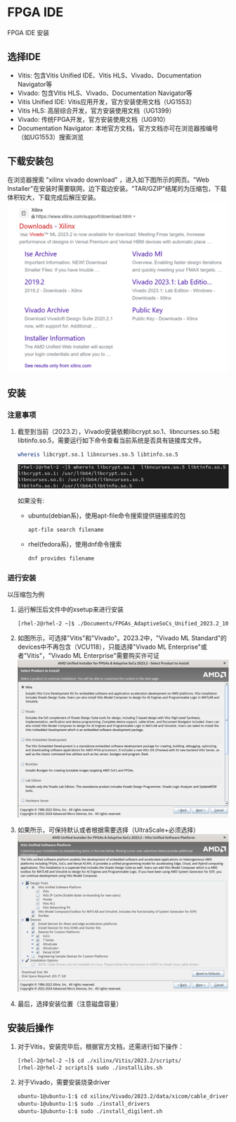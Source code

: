 # FPGA IDE

FPGA IDE 安装

## 选择IDE

- Vitis: 包含Vitis Unified IDE、Vitis HLS、Vivado、Documentation Navigator等
- Vivado: 包含Vitis HLS、Vivado、Documentation Navigator等
- Vitis Unified IDE: Vitis应用开发，官方安装使用文档（UG1553）
- Vitis HLS: 高层综合开发，官方安装使用文档（UG1399）
- Vivado: 传统FPGA开发，官方安装使用文档（UG910）
- Documentation Navigator: 本地官方文档，官方文档亦可在浏览器按编号（如UG1553）搜索浏览

## 下载安装包

在浏览器搜索 "xilinx vivado download" ，进入如下图所示的网页。"Web Installer"在安装时需要联网，边下载边安装。"TAR/GZIP"结尾的为压缩包，下载体积较大，下载完成后解压安装。
![vivado_download](images/ide_install/download_vivado.png)

## 安装

### 注意事项

1. 截至到当前（2023.2），Vivado安装依赖libcrypt.so.1、libncurses.so.5和libtinfo.so.5，需要运行如下命令查看当前系统是否具有链接库文件。

   ```bash
   whereis libcrypt.so.1 libncurses.so.5 libtinfo.so.5
   ```

   ![whereis_so](images/ide_install/whereis_so.png)

   如果没有:

   - ubuntu(debian系)，使用apt-file命令搜索提供链接库的包

     ```bash
     apt-file search filename
     ```

   - rhel(fedora系)，使用dnf命令搜索
  
     ```bash
     dnf provides filename
     ```

### 进行安装

以压缩包为例

1. 运行解压后文件中的xsetup来进行安装

   ```bash
   [rhel-2@rhel-2 ~]$ ./Documents/FPGAs_AdaptiveSoCs_Unified_2023.2_1013_2256/xsetup
   ```

2. 如图所示，可选择"Vitis"和"Vivado"。2023.2中，"Vivado ML Standard"的devices中不再包含（VCU118），只能选择"Vivado ML Enterprise"或者"Vitis"，"Vivado ML Enterprise"需要购买许可证
  ![select_product](images/ide_install/select_product.png)

3. 如果所示，可保持默认或者根据需要选择（UltraScale+必须选择）
   ![custom_installation](images/ide_install/customize_installation.png)

4. 最后，选择安装位置（注意磁盘容量）

## 安装后操作

1. 对于Vitis，安装完毕后，根据官方文档，还需进行如下操作：

   ```bash
   [rhel-2@rhel-2 ~]$ cd ./xilinx/Vitis/2023.2/scripts/
   [rhel-2@rhel-2 scripts]$ sudo ./installLibs.sh
   ```

2. 对于Vivado，需要安装烧录driver

   ```bash
   ubuntu-1@ubuntu-1:$ cd xilinx/Vivado/2023.2/data/xicom/cable_drivers/lin64/install_script/install_drivers/
   ubuntu-1@ubuntu-1:$ sudo ./install_drivers
   ubuntu-1@ubuntu-1:$ sudo ./install_digilent.sh
   ```
